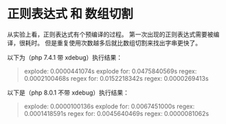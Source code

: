 # 正则表达式 和 数组切割

从实验上看，正则表达式有个预编译的过程。
第一次出现的正则表达式需要被编译，很耗时。
但是重复使用次数越多后就比数组切割来找出字串更快了。

以下为（php 7.4.1 带 xdebug）执行结果：
> explode:                      0.0000441074s
> explode for:                  0.0475840569s
> regex:                        0.0002100468s
> regex for:                    0.0152218342s
> regex:                        0.0000269413s

以下是（php 8.0.1 不带 xdebug）执行结果：
> explode:                      0.0000100136s
> explode for:                  0.0067451000s
> regex:                        0.0001418591s
> regex for:                    0.0045640469s
> regex:                        0.0000081062s